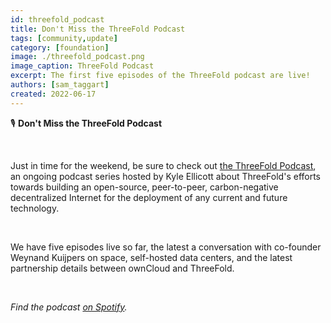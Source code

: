 ```yaml
---
id: threefold_podcast
title: Don't Miss the ThreeFold Podcast
tags: [community,update]
category: [foundation]
image: ./threefold_podcast.png
image_caption: ThreeFold Podcast
excerpt: The first five episodes of the ThreeFold podcast are live!
authors: [sam_taggart]
created: 2022-06-17
---
```


🎙 **Don't Miss the ThreeFold Podcast**

<br/>

Just in time for the weekend, be sure to check out [the ThreeFold Podcast](https://anchor.fm/threefoldpodcast), an ongoing podcast series hosted by Kyle Ellicott about ThreeFold's efforts towards building an open-source, peer-to-peer, carbon-negative decentralized Internet for the deployment of any current and future technology.

<br/>

We have five episodes live so far, the latest a conversation with co-founder Weynand Kuijpers on space, self-hosted data centers, and the latest partnership details between ownCloud and ThreeFold.

<br/>

*Find the podcast [on Spotify](https://open.spotify.com/show/5RPjpvCYECrkq4sAM6hOfq).*